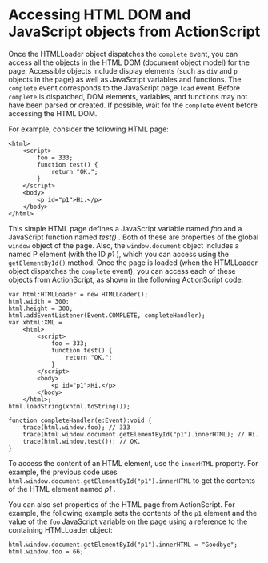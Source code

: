 # Accessing HTML DOM and JavaScript objects from ActionScript

Once the HTMLLoader object dispatches the `complete` event, you can access all
the objects in the HTML DOM (document object model) for the page. Accessible
objects include display elements (such as `div` and `p` objects in the page) as
well as JavaScript variables and functions. The `complete` event corresponds to
the JavaScript page `load` event. Before `complete` is dispatched, DOM elements,
variables, and functions may not have been parsed or created. If possible, wait
for the `complete` event before accessing the HTML DOM.

For example, consider the following HTML page:

    <html>
    	<script>
    		foo = 333;
    		function test() {
    			return "OK.";
    		}
    	</script>
    	<body>
    		<p id="p1">Hi.</p>
    	</body>
    </html>

This simple HTML page defines a JavaScript variable named _foo_ and a JavaScript
function named _test()_ . Both of these are properties of the global `window`
object of the page. Also, the `window.document` object includes a named P
element (with the ID _p1_ ), which you can access using the `getElementById()`
method. Once the page is loaded (when the HTMLLoader object dispatches the
`complete` event), you can access each of these objects from ActionScript, as
shown in the following ActionScript code:

    var html:HTMLLoader = new HTMLLoader();
    html.width = 300;
    html.height = 300;
    html.addEventListener(Event.COMPLETE, completeHandler);
    var xhtml:XML =
    	<html>
    		<script>
    			foo = 333;
    			function test() {
    				return "OK.";
    			}
    		</script>
    		<body>
    			<p id="p1">Hi.</p>
    		</body>
    	</html>;
    html.loadString(xhtml.toString());

    function completeHandler(e:Event):void {
    	trace(html.window.foo); // 333
    	trace(html.window.document.getElementById("p1").innerHTML); // Hi.
    	trace(html.window.test()); // OK.
    }

To access the content of an HTML element, use the `innerHTML` property. For
example, the previous code uses
`html.window.document.getElementById("p1").innerHTML` to get the contents of the
HTML element named _p1_ .

You can also set properties of the HTML page from ActionScript. For example, the
following example sets the contents of the `p1` element and the value of the
`foo` JavaScript variable on the page using a reference to the containing
HTMLLoader object:

    html.window.document.getElementById("p1").innerHTML = "Goodbye";
    html.window.foo = 66;
